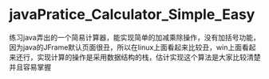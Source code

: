 # javaPratice_Calculator_Simple_Easy
练习java弄出的一个简易计算器，能实现简单的加减乘除操作，没有加括号功能，因为java的JFrame默认页面很丑，所以在linux上面看起来比较丑，win上面看起来还行，实现计算的操作是采用数据结构的栈，估计实现这个算法是大家比较清楚并且容易掌握
